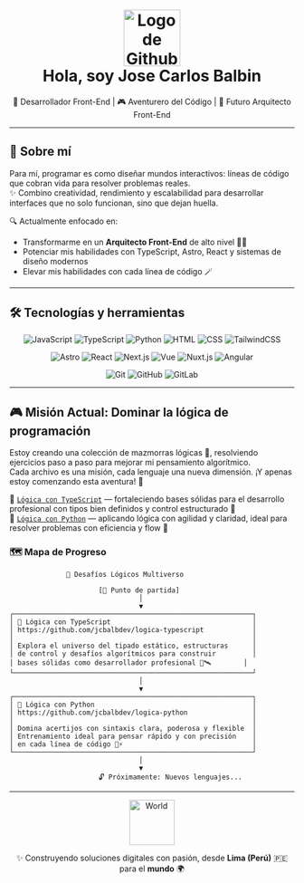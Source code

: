 <h1 align="center">
  <img src="https://media.giphy.com/media/WcYnTzdrjQphdu33xs/giphy.gif" alt="Logo de Github" width="100" />
  <br/>
  <strong>Hola, soy Jose Carlos Balbin</strong>
</h1>

<p align="center">
  🚀 Desarrollador Front-End | 🎮 Aventurero del Código | 🎨 Futuro Arquitecto Front-End
</p>

---

## 🎯 Sobre mí

Para mí, programar es como diseñar mundos interactivos: líneas de código que cobran vida para resolver problemas reales.  
✨ Combino creatividad, rendimiento y escalabilidad para desarrollar interfaces que no solo funcionan, sino que dejan huella.

🔍 Actualmente enfocado en:
- Transformarme en un **Arquitecto Front-End** de alto nivel 🧙‍♂️
- Potenciar mis habilidades con TypeScript, Astro, React y sistemas de diseño modernos
- Elevar mis habilidades con cada línea de código 🪄

---

## 🛠️ Tecnologías y herramientas

<div align="center">

![JavaScript](https://img.shields.io/badge/-JavaScript-F7DF1E?style=for-the-badge&logo=javascript&logoColor=black)
![TypeScript](https://img.shields.io/badge/-TypeScript-3178C6?style=for-the-badge&logo=typescript&logoColor=white)
![Python](https://img.shields.io/badge/-Python-3776AB?style=for-the-badge&logo=python&logoColor=white)
![HTML](https://img.shields.io/badge/-HTML-E34F26?style=for-the-badge&logo=html5&logoColor=white)
![CSS](https://img.shields.io/badge/-CSS-1572B6?style=for-the-badge&logo=css3&logoColor=white)
![TailwindCSS](https://img.shields.io/badge/-TailwindCSS-06B6D4?style=for-the-badge&logo=tailwindcss&logoColor=white)

![Astro](https://img.shields.io/badge/-Astro-FF5D01?style=for-the-badge&logo=astro&logoColor=white)
![React](https://img.shields.io/badge/-React-61DAFB?style=for-the-badge&logo=react&logoColor=black)
![Next.js](https://img.shields.io/badge/-Next.js-000000?style=for-the-badge&logo=next.js&logoColor=white)
![Vue](https://img.shields.io/badge/-Vue-4FC08D?style=for-the-badge&logo=vue.js&logoColor=white)
![Nuxt.js](https://img.shields.io/badge/-Nuxt.js-00DC82?style=for-the-badge&logo=nuxt.js&logoColor=white)
![Angular](https://img.shields.io/badge/-Angular-DD0031?style=for-the-badge&logo=angular&logoColor=white)

![Git](https://img.shields.io/badge/-Git-F05032?style=for-the-badge&logo=git&logoColor=white)
![GitHub](https://img.shields.io/badge/-GitHub-181717?style=for-the-badge&logo=github&logoColor=white)
![GitLab](https://img.shields.io/badge/-GitLab-FC6D26?style=for-the-badge&logo=gitlab&logoColor=white)

</div>

---

## 🎮 Misión Actual: Dominar la lógica de programación

Estoy creando una colección de mazmorras lógicas 🧩, resolviendo ejercicios paso a paso para mejorar mi pensamiento algorítmico.  
Cada archivo es una misión, cada lenguaje una nueva dimensión. ¡Y apenas estoy comenzando esta aventura! 🚀

📁 [`Lógica con TypeScript`](https://github.com/jcbalbdev/logica-typescript) — fortaleciendo bases sólidas para el desarrollo profesional con tipos bien definidos y control estructurado 🧱  
📁 [`Lógica con Python`](https://github.com/jcbalbdev/logica-python) — aplicando lógica con agilidad y claridad, ideal para resolver problemas con eficiencia y flow 🐍

### 🗺️ Mapa de Progreso

                  🧠 Desafíos Lógicos Multiverso

                          [🚀 Punto de partida]
                                    │
                                    ▼
    ┌───────────────────────────────────────────────────────────┐
    │ 📁 Lógica con TypeScript                                   │
    │ https://github.com/jcbalbdev/logica-typescript            │
    │                                                           │
    │ Explora el universo del tipado estático, estructuras      │
    │ de control y desafíos algorítmicos para construir         │
    │ bases sólidas como desarrollador profesional 🧱🛰️        │
    └───────────────────────────────────────────────────────────┘
                                    │
                                    ▼
    ┌───────────────────────────────────────────────────────────┐
    │ 📁 Lógica con Python                                       │
    │ https://github.com/jcbalbdev/logica-python                │
    │                                                           │
    │ Domina acertijos con sintaxis clara, poderosa y flexible  │
    │ Entrenamiento ideal para pensar rápido y con precisión    │
    │ en cada línea de código 🐍⚡                                │
    └───────────────────────────────────────────────────────────┘
                                    │
                                    ▼
                          🔓 Próximamente: Nuevos lenguajes...


---

<p align="center">
  <img src="https://media.giphy.com/media/du3J3cXyzhj75IOgvA/giphy.gif?cid=790b7611e74dc98bc5e2abf119640bf9c917bd8695bdea90&ep=v1_user_favorites&rid=giphy.gif&ct=g" width="80" alt="World" />
</p>

<p align="center">
  ✨ Construyendo soluciones digitales con pasión, desde <strong>Lima (Perú)</strong> 🇵🇪 para el <strong>mundo</strong> 🌍
</p>


